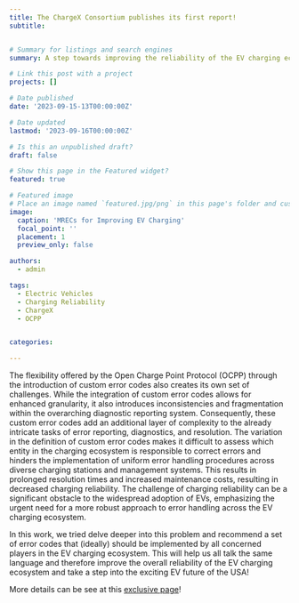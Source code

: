 ```yaml
---
title: The ChargeX Consortium publishes its first report! 
subtitle:


# Summary for listings and search engines
summary: A step towards improving the reliability of the EV charging ecosystem in the USA! 

# Link this post with a project
projects: []

# Date published
date: '2023-09-15-13T00:00:00Z'

# Date updated
lastmod: '2023-09-16T00:00:00Z'

# Is this an unpublished draft?
draft: false

# Show this page in the Featured widget?
featured: true

# Featured image
# Place an image named `featured.jpg/png` in this page's folder and customize its options here.
image:
  caption: 'MRECs for Improving EV Charging'
  focal_point: ''
  placement: 1
  preview_only: false

authors:
  - admin

tags:
  - Electric Vehicles
  - Charging Reliability
  - ChargeX
  - OCPP


categories:

---
```


The flexibility offered by the Open Charge Point Protocol (OCPP) through the introduction of custom error codes also creates its own set of challenges. While the integration of custom error codes allows for enhanced granularity, it also introduces inconsistencies and fragmentation within the overarching diagnostic reporting system. Consequently, these custom error codes add an additional layer of complexity to the already intricate tasks of error reporting, diagnostics, and resolution. The variation in the definition of custom error codes makes it difficult to assess which entity in the charging ecosystem is responsible to correct errors and hinders the implementation of uniform error handling procedures across diverse charging stations and management systems. This results in prolonged resolution times and increased maintenance costs, resulting in decreased charging reliability. The challenge of charging reliability can be a significant obstacle to the widespread adoption of EVs, emphasizing the urgent need for a more robust approach to error handling across the EV charging ecosystem.

In this work, we tried delve deeper into this problem and recommend a set of error codes that (ideally) should be implemented by all concerned players in the EV charging ecosystem. This will help us all talk the same language and therefore improve the overall reliability of the EV charging ecosystem and take a step into the exciting EV future of the USA!


More details can be see at this [exclusive page](https://inl.gov/content/uploads/2023/07/ChargeX_MREC_Rev5_09.12.23.pdf)!

